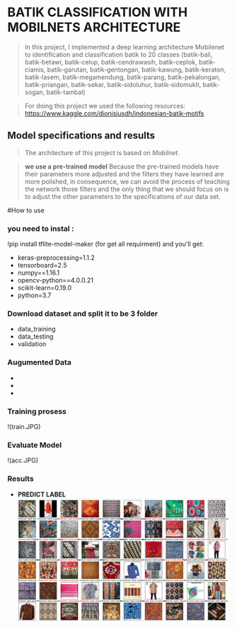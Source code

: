 # BATIK CLASSIFICATION WITH MOBILNETS ARCHITECTURE

>In this project, I implemented a deep learning architecture Mobilenet to identification and classification batik to 20 classes
(batik-bali, batik-betawi, batik-celup, batik-cendrawasih, batik-ceplok, batik-ciamis, batik-garutan, batik-gentongan, batik-kawung, batik-keraton, batik-lasem, batik-megamendung, batik-parang, batik-pekalongan, batik-priangan, batik-sekar, batik-sidoluhur, batik-sidomukti, batik-sogan, batik-tambal)

>For doing this project we used the following resources: https://www.kaggle.com/dionisiusdh/indonesian-batik-motifs

## Model specifications and results
>The architecture of this project is based on _Mobilnet_.

>**we use a pre-trained model** Because the pre-trained models have their parameters more adjusted and the filters they have learned are more polished, in consequence, we can avoid the process of teaching the network those filters and the only thing that we should focus on is to adjust the other parameters to the specifications of our data set.



#How to use

### you need to instal : 
!pip install tflite-model-maker 
(for get all requirment) and you'll get:
- keras-preprocessing=1.1.2
- tensorboard=2.5
- numpy==1.16.1
- opencv-python==4.0.0.21
- scikit-learn=0.19.0
- python=3.7


### Download dataset and split it to be 3 folder
- data_training
- data_testing
- validation


### Augumented Data
-
-
-


### Training prosess
!(train.JPG)

### Evaluate Model
!(acc.JPG)


### Results
* **PREDICT LABEL**
![Predict](RESULT.JPG)



